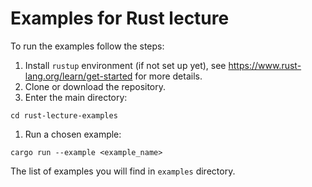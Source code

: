 # Examples for Rust lecture

To run the examples follow the steps:
1. Install `rustup` environment (if not set up yet), see https://www.rust-lang.org/learn/get-started for more details.
1. Clone or download the repository.
1. Enter the main directory:
```
cd rust-lecture-examples
```
1. Run a chosen example:
```
cargo run --example <example_name>
```

The list of examples you will find in `examples` directory.

